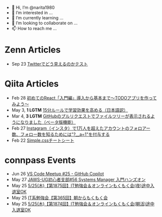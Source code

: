 - 👋 Hi, I’m @narita1980
- 👀 I’m interested in ...
- 🌱 I’m currently learning ...
- 💞️ I’m looking to collaborate on ...
- 📫 How to reach me ...

# Zenn Articles

<!-- profile updater begin: zenn -->
- Sep 23 [Twitterでどう見えるのかテスト](https://zenn.dev/narita1980/articles/cbb21f8d7f785752d6ac)
<!-- profile updater end: zenn -->

# Qiita Articles

<!-- profile updater begin: qiita -->
- Feb 28 [初めてのReact「入門編」導入から基本まで〜TODOアプリを作ってみよう〜](https://qiita.com/narita1980/items/49df43425ba2400bd0c2)
- May 3, **1 LGTM** [15分ルールで学習効果を高める（日本語訳）](https://qiita.com/narita1980/items/d0ad5246344fc6e4380f)
- Mar 4, **3 LGTM** [GitHubのプルリクエストでファイルツリーが表示されるようになりました（ベータ版機能）](https://qiita.com/narita1980/items/bee2c5232342a51e0415)
- Feb 27 [Instagram（インスタ）で1万人を超えたアカウントのフォロアー数、フォロー数を知るためには"?__a=1"を付与する](https://qiita.com/narita1980/items/630b7014fa893461b991)
- Feb 22 [Simple.cssチートシート](https://qiita.com/narita1980/items/fd2ccf0e91944aab9fd5)
<!-- profile updater end: qiita -->

# connpass Events

<!-- profile updater begin: connpass -->
- Jun 26 [VS Code Meetup #25 - GitHub Copilot](https://vscode.connpass.com/event/282553/)
- May 27 [JAWS-UG初心者支部#56 Systems Manager 入門ハンズオン](https://jawsug-bgnr.connpass.com/event/283554/)
- May 25 [5/25(木)【第1875回】IT勉強会＆オンラインもくもく会(夜)途中入退室OK](https://no-genre-mokumoku.connpass.com/event/284290/)
- May 25 [IT系勉強会【第365回】朝からもくもく会](https://asa-moku-2.connpass.com/event/284288/)
- May 25 [5/25(木)【第1874回】IT勉強会＆オンラインもくもく会(朝活)途中入退室OK](https://no-genre-mokumoku.connpass.com/event/284289/)
<!-- profile updater end: connpass -->

<!---
narita1980/narita1980 is a ✨ special ✨ repository because its `README.md` (this file) appears on your GitHub profile.
You can click the Preview link to take a look at your changes.
--->
